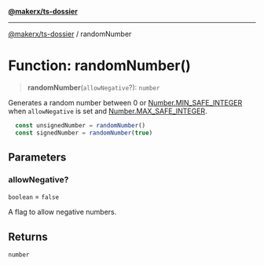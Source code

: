 [**@makerx/ts-dossier**](/docs/README.md)

***

[@makerx/ts-dossier](/docs/README.md) / randomNumber

# Function: randomNumber()

> **randomNumber**(`allowNegative`?): `number`

Generates a random number between 0 or [Number.MIN_SAFE_INTEGER](https://developer.mozilla.org/en-US/docs/Web/JavaScript/Reference/Global_Objects/Number/MIN_SAFE_INTEGER) when `allowNegative` is set
and [Number.MAX_SAFE_INTEGER](https://developer.mozilla.org/en-US/docs/Web/JavaScript/Reference/Global_Objects/Number/MAX_SAFE_INTEGER).

```typescript
  const unsignedNumber = randomNumber()
  const signedNumber = randomNumber(true)
```

## Parameters

### allowNegative?

`boolean` = `false`

A flag to allow negative numbers.

## Returns

`number`
